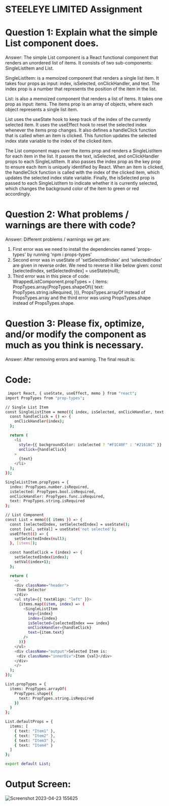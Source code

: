 
#  STEELEYE LIMITED Assignment

# Question 1: Explain what the simple List component does.
Answer: The simple List component is a React functional component that renders an unordered list of items. It consists of two sub-components: SingleListItem and List.

SingleListItem: is a memoized component that renders a single list item. It takes four props as input: index, isSelected, onClickHandler, and text. The index prop is a number that represents the position of the item in the list.

List: is also a memoized component that renders a list of items. It takes one prop as input: items. The items prop is an array of objects, where each object represents a single list item.

List uses the useState hook to keep track of the index of the currently selected item. It uses the useEffect hook to reset the selected index whenever the items prop changes. It also defines a handleClick function that is called when an item is clicked. This function updates the selected index state variable to the index of the clicked item.

The List component maps over the items prop and renders a SingleListItem for each item in the list. It passes the text, isSelected, and onClickHandler props to each SingleListItem. It also passes the index prop as the key prop to ensure each item is uniquely identified by React. When an item is clicked, the handleClick function is called with the index of the clicked item, which updates the selected index state variable. Finally, the isSelected prop is passed to each SingleListItem to indicate whether it is currently selected, which changes the background color of the item to green or red accordingly.

# Question 2: What problems / warnings are there with code?
Answer: Different problems / warnings we get are:

1. First error was we need to install the dependencies named 'props-types' by running 'npm i props-types'
2. Second error was in useState of 'setSelectedIndex' and 'selectedIndex' are given in reverse order. We need to reverse it like below given: const [selectedIndex, setSelectedIndex] = useState(null);
3. Third error was in this piece of code: WrappedListComponent.propTypes = { items: PropTypes.array(PropTypes.shapeOf({ text: PropTypes.string.isRequired, })), PropsTypes.arrayOf instead of PropsTypes.array and the third error was using PropsTypes.shape instead of PropsTypes.shape.

# Question 3: Please fix, optimize, and/or modify the component as much as you think is necessary.
Answer: After removing errors and warning. The final result is:



# Code:

```bash
 import React, { useState, useEffect, memo } from "react";
import PropTypes from "prop-types";

// Single List Item
const SingleListItem = memo(({ index, isSelected, onClickHandler, text }) => {
  const handleClick = () => {
    onClickHandler(index);
  };

  return (
    <li
      style={{ backgroundColor: isSelected ? "#F1C40F" : "#21618C" }}
      onClick={handleClick}
    >
      {text}
    </li>
  );
});

SingleListItem.propTypes = {
  index: PropTypes.number.isRequired,
  isSelected: PropTypes.bool.isRequired,
  onClickHandler: PropTypes.func.isRequired,
  text: PropTypes.string.isRequired
};

// List Component
const List = memo(({ items }) => {
  const [selectedIndex, setSelectedIndex] = useState();
  const [val, setVal] = useState('not selected');
  useEffect(() => {
    setSelectedIndex(null);
  }, [items]);

  const handleClick = (index) => {
    setSelectedIndex(index);
    setVal(index+1);
  };

  return (
    <>
    <div className="header">
     Item Selector
    </div>
    <ul style={{ textAlign: "left" }}>
      {items.map((item, index) => (
        <SingleListItem
          key={index}
          index={index}
          isSelected={selectedIndex === index}
          onClickHandler={handleClick}
          text={item.text}
        />
      ))}
    </ul>
    <div className="output">Selected Item is:
     <div className="innerDiv">Item {val}</div>
    </div>
    </>
  );
});

List.propTypes = {
  items: PropTypes.arrayOf(
    PropTypes.shape({
      text: PropTypes.string.isRequired
    })
  )
};

List.defaultProps = {
  items: [
    { text: "Item1" },
    { text: "Item2" },
    { text: "Item3" },
    { text: "Item4" }
  ]
};

export default List;
```

# Output Screen:
![Screenshot 2023-04-23 155625](https://user-images.githubusercontent.com/76957483/233834613-338fbd8b-13c4-4179-bcac-e35cee157196.png)

